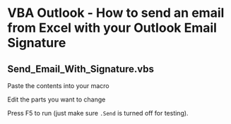 # VBA Outlook - How to send an email from Excel with your Outlook Email Signature

## Send_Email_With_Signature.vbs

Paste the contents into your macro

Edit the parts you want to change

Press F5 to run (just make sure `.Send` is turned off for testing).
